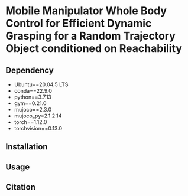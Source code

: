# Mobile Manipulator Whole Body Control for Efficient Dynamic Grasping for a Random Trajectory Object conditioned on Reachability

## Dependency
* Ubuntu==20.04.5 LTS
* conda==22.9.0
* python==3.7.13
* gym==0.21.0
* mujoco==2.3.0
* mujoco_py=2.1.2.14
* torch==1.12.0
* torchvision==0.13.0
## Installation


## Usage

## Citation